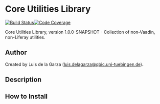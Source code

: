 # Core Utilities Library

[![Build Status](https://travis-ci.org/qbicsoftware/core-utils-lib.svg?branch=master)](https://travis-ci.org/qbicsoftware/core-utils-lib)[![Code Coverage]( https://codecov.io/gh/qbicsoftware/core-utils-lib/branch/master/graph/badge.svg)](https://codecov.io/gh/qbicsoftware/core-utils-lib)

Core Utilities Library, version 1.0.0-SNAPSHOT - Collection of non-Vaadin, non-Liferay utilities.

## Author

Created by Luis de la Garza (luis.delagarza@qbic.uni-tuebingen.de).

## Description

## How to Install
